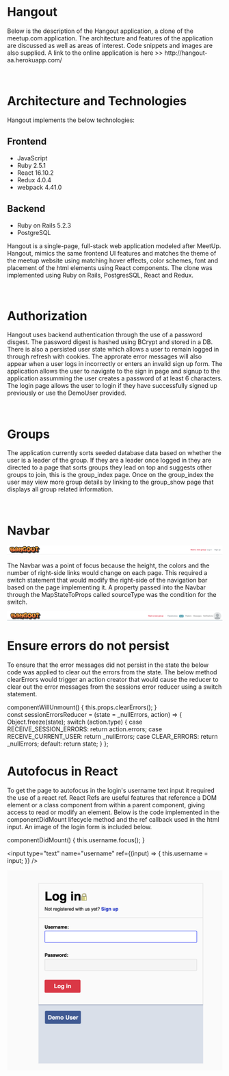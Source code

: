 <h1>Hangout</h1>
<p> Below is the description of the Hangout application, a clone of the meetup.com application.  The architecture and features of the application are discussed as well as areas of interest.  Code snippets and images are also supplied.  A link to the online application is here >> http://hangout-aa.herokuapp.com/ </p>
<br>

<h1>Architecture and Technologies</h1>
Hangout implements the below technologies:

<h2>Frontend</h2>
<ul>
<li>JavaScript</li>
<li>Ruby 2.5.1</li>
<li>React 16.10.2</li>
<li>Redux 4.0.4</li>
<li>webpack 4.41.0</li>
</ul>


<h2>Backend</h2>
<ul>
<li>Ruby on Rails 5.2.3</li>
<li>PostgreSQL</li>
</ul>

<p>
Hangout is a single-page, full-stack web application modeled after MeetUp.  Hangout, mimics the same frontend UI features and matches the theme of the meetup website using matching hover effects, color schemes, font and placement of the html elements using React components.  The clone was implemented using Ruby on Rails, PostgresSQL, React and Redux.  
</p>
<br>

<h1>Authorization</h1>
<p>Hangout uses backend authentication through the use of a password disgest.  The password digest is hashed using BCrypt and stored in a DB.  There is also a persisted user state which allows a user to remain logged in through refresh with cookies. The approrate error messages will also appear when a user logs in incorrectly or enters an invalid sign up form.  The application allows the user to navigate to the sign in page and signup to the application assumming the user creates a password of at least 6 characters.  The login page allows the user to login if they have successfully signed up previously or use the DemoUser provided.
</p>
<br>

<h1>Groups</h1>
<p>The application currently sorts seeded database data based on whether the user is a leader of the group.  If they are a leader once logged in they are directed to a page that sorts groups they lead on top and suggests other groups to join, this is the group_index page.  Once on the group_index the user may view more group details by linking to the group_show page that displays all group related information.
</p>
<br>

<h1>Navbar</h1>

![Navbar](./ReadmeImages/Navbar.png)

<p>
The Navbar was a point of focus because the height, the colors and the number of right-side links would change on each page.  This required a switch statement that would modify the right-side of the navigation bar based on the page implementing it.  A property passed into the Navbar through the MapStateToProps called sourceType was the condition for the switch.
</p>

![NavbarFull](./ReadmeImages/NavbarFull.png)
<br>


<h1>Ensure errors do not persist</h1>

<p>
To ensure that the error messages did not persist in the state the below code was applied to clear out the errors from the state.  The below method clearErrors would trigger an action creator that would cause the reducer to clear out the error messages from the sessions error reducer using a switch statement.
</p>

componentWillUnmount() {
    this.props.clearErrors();
}
<br>
const sessionErrorsReducer = (state = _nullErrors, action) => {
  Object.freeze(state);
  switch (action.type) {
    case RECEIVE_SESSION_ERRORS:
      return action.errors;
    case RECEIVE_CURRENT_USER:
      return _nullErrors;
    case CLEAR_ERRORS:
      return _nullErrors;
    default:
      return state;
  }
};
<br>


<h1>Autofocus in React</h1>

<p>To get the page to autofocus in the login's username text input it required the use of a react ref.   React Refs are useful features that reference a DOM element or a class component from within a parent component, giving access to read or modify an element.  Below is the code implemented in the componentDidMount lifecycle method and the ref callback used in the html input.  An image of the login form is included below.</p>

componentDidMount() {
    this.username.focus();
}

<input type="text"
    name="username"
    ref={(input) => { this.username = input; }} />


![Login](./ReadmeImages/Login.png)



